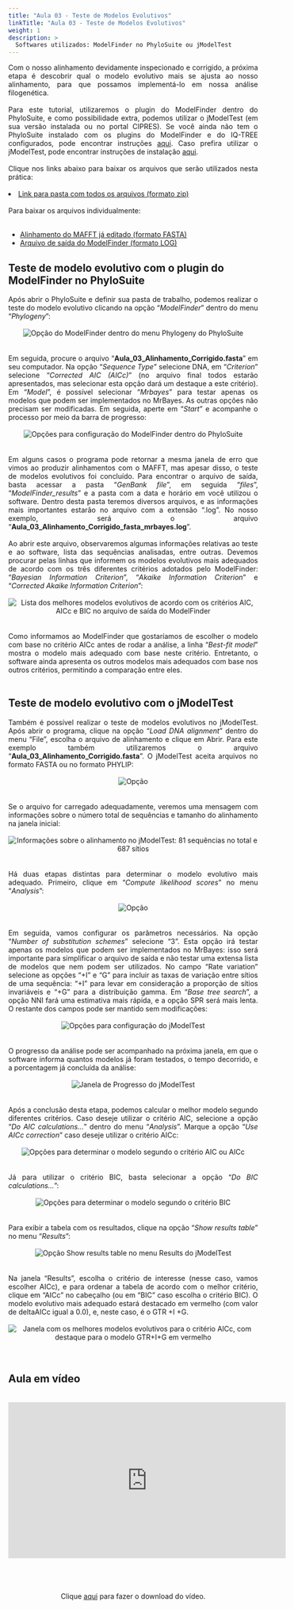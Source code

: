 ```yaml
---
title: "Aula 03 - Teste de Modelos Evolutivos"
linkTitle: "Aula 03 - Teste de Modelos Evolutivos"
weight: 1
description: >
  Softwares utilizados: ModelFinder no PhyloSuite ou jModelTest
---
```

<div align="justify">
Com o nosso alinhamento devidamente inspecionado e corrigido, a próxima etapa é descobrir qual o modelo evolutivo mais se ajusta ao nosso alinhamento, para que possamos implementá-lo em nossa análise filogenética. 
<br><br>
Para este tutorial, utilizaremos o plugin do ModelFinder dentro do PhyloSuite, e como possibilidade extra, podemos utilizar o jModelTest (em sua versão instalada ou no portal CIPRES). Se você ainda não tem o PhyloSuite instalado com os plugins do ModelFinder e do IQ-TREE configurados, pode encontrar instruções <a href="https://cursodefilogeniaufpr.netlify.app/docs/download/phylosuite">aqui</a>. Caso prefira utilizar o jModelTest, pode encontrar instruções de instalação <a href="https://cursodefilogeniaufpr.netlify.app/docs/download/jmodeltest">aqui</a>.
<br><br>
Clique nos links abaixo para baixar os arquivos que serão utilizados nesta prática:
<br><br>
<li><a href="https://github.com/desirrepetters/cursodefilogenia.ufpr/raw/master/userguide/content/pt-br/docs/praticas/example_files/aula_03/aula_03.zip">Link para pasta com todos os arquivos (formato zip)</a></li>
<br>
Para baixar os arquivos individualmente:
<br><br>
<ul>
<li><a href="https://github.com/desirrepetters/cursodefilogenia.ufpr/raw/master/userguide/content/pt-br/docs/praticas/example_files/aula_03/Aula_03_Alinhamento_Corrigido.fasta">Alinhamento do MAFFT já editado (formato FASTA)</a></li>
<li><a href="https://github.com/desirrepetters/cursodefilogenia.ufpr/raw/master/userguide/content/pt-br/docs/praticas/example_files/aula_03/Aula_03_Alinhamento_Corrigido_fasta_mrbayes.log">Arquivo de saída do ModelFinder (formato LOG)</a></li>
</ul>
</div>

## Teste de modelo evolutivo com o plugin do ModelFinder no PhyloSuite

<div align="justify">
Após abrir o PhyloSuite e definir sua pasta de trabalho, podemos realizar o teste do modelo evolutivo clicando na opção “<i>ModelFinder</i>” dentro do menu “<i>Phylogeny</i>”:
<br><br>
<center>
<img src="https://raw.githubusercontent.com/desirrepetters/cursodefilogenia.ufpr/master/userguide/content/pt-br/docs/praticas/img/aula_03/aula_03_1.png" alt="Opção do ModelFinder dentro do menu Phylogeny do PhyloSuite" align="center">
</center>
<br><br>
Em seguida, procure o arquivo “<b>Aula_03_Alinhamento_Corrigido.fasta</b>” em seu computador. Na opção “<i>Sequence Type</i>” selecione DNA, em “<i>Criterion</i>” selecione “<i>Corrected AIC (AICc)</i>” (no arquivo final todos estarão apresentados, mas selecionar esta opção dará um destaque a este critério). Em “<i>Model</i>”, é possível selecionar “<i>Mrbayes</i>” para testar apenas os modelos que podem ser implementados no MrBayes. As outras opções não precisam ser modificadas. Em seguida, aperte em “<i>Start</i>” e acompanhe o processo por meio da barra de progresso:
<br><br>
<center>
<img src="https://raw.githubusercontent.com/desirrepetters/cursodefilogenia.ufpr/master/userguide/content/pt-br/docs/praticas/img/aula_03/aula_03_2.png" alt="Opções para configuração do ModelFinder dentro do PhyloSuite" align="center">
</center>
<br><br>
Em alguns casos o programa pode retornar a mesma janela de erro que vimos ao produzir alinhamentos com o MAFFT, mas apesar disso, o teste de modelos evolutivos foi concluído. Para encontrar o arquivo de saída, basta acessar a pasta “<i>GenBank file</i>”, em seguida “<i>files</i>”, “<i>ModelFinder_results</i>” e a pasta com a data e horário em você utilizou o software. Dentro desta pasta teremos diversos arquivos, e as informações mais importantes estarão no arquivo com a extensão “.log”. No nosso exemplo, será o arquivo “<b>Aula_03_Alinhamento_Corrigido_fasta_mrbayes.log</b>”.
<br><br>
Ao abrir este arquivo, observaremos algumas informações relativas ao teste e ao software, lista das sequências analisadas, entre outras. Devemos procurar pelas linhas que informem os modelos evolutivos mais adequados de acordo com os três diferentes critérios adotados pelo ModelFinder: “<i>Bayesian Information Criterion</i>”, “<i>Akaike Information Criterion</i>” e “<i>Corrected Akaike Information Criterion</i>”:
<br><br>
<center>
<img src="https://raw.githubusercontent.com/desirrepetters/cursodefilogenia.ufpr/master/userguide/content/pt-br/docs/praticas/img/aula_03/aula_03_3.png" alt="Lista dos melhores modelos evolutivos de acordo com os critérios AIC, AICc e BIC no arquivo de saída do ModelFinder" align="center">
</center>
<br><br>
Como informamos ao ModelFinder que gostaríamos de escolher o modelo com base no critério AICc antes de rodar a análise, a linha “<i>Best-fit model</i>” mostra o modelo mais adequado com base neste critério. Entretanto, o software ainda apresenta os outros modelos mais adequados com base nos outros critérios, permitindo a comparação entre eles.
<br><br>
</div>

## Teste de modelo evolutivo com o jModelTest

<div align="justify">
Também é possível realizar o teste de modelos evolutivos no jModelTest. Após abrir o programa, clique na opção “<i>Load DNA alignment</i>” dentro do menu “File”, escolha o arquivo de alinhamento e clique em Abrir. Para este exemplo também utilizaremos o arquivo “<b>Aula_03_Alinhamento_Corrigido.fasta</b>”. O jModelTest aceita arquivos no formato FASTA ou no formato PHYLIP:
<br><br>
<center>
<img src="https://raw.githubusercontent.com/desirrepetters/cursodefilogenia.ufpr/master/userguide/content/pt-br/docs/praticas/img/aula_03/aula_03_4.png" alt="Opção "Load DNA alignment" no menu "File" do jModelTest" align="center">
</center>
<br><br>
Se o arquivo for carregado adequadamente, veremos uma mensagem com informações sobre o número total de sequências e tamanho do alinhamento na janela inicial:
<br><br>
<center>
<img src="https://raw.githubusercontent.com/desirrepetters/cursodefilogenia.ufpr/master/userguide/content/pt-br/docs/praticas/img/aula_03/aula_03_5.png" alt="Informações sobre o alinhamento no jModelTest: 81 sequências no total e 687 sítios" align="center">
</center>
<br><br>
Há duas etapas distintas para determinar o modelo evolutivo mais adequado. Primeiro, clique em “<i>Compute likelihood scores</i>” no menu “<i>Analysis</i>”:
<br><br>
<center>
<img src="https://raw.githubusercontent.com/desirrepetters/cursodefilogenia.ufpr/master/userguide/content/pt-br/docs/praticas/img/aula_03/aula_03_6.png" alt="Opção "Compute likelihood scores" no menu Analysis do jModelTest" align="center">
</center>
<br><br>
Em seguida, vamos configurar os parâmetros necessários. Na opção “<i>Number of substitution schemes</i>” selecione “3”. Esta opção irá testar apenas os modelos que podem ser implementados no MrBayes: isso será importante para simplificar o arquivo de saída e não testar uma extensa lista de modelos que nem podem ser utilizados. No campo “Rate variation” selecione as opções “+I” e “G” para incluir as taxas de variação entre sítios de uma sequência: “+I” para levar em consideração a proporção de sítios invariáveis e “+G” para a distribuição gamma. Em “<i>Base tree search</i>”, a opção NNI fará uma estimativa mais rápida, e a opção SPR será mais lenta. O restante dos campos pode ser mantido sem modificações:
<br><br>
<center>
<img src="https://raw.githubusercontent.com/desirrepetters/cursodefilogenia.ufpr/master/userguide/content/pt-br/docs/praticas/img/aula_03/aula_03_7.png" alt="Opções para configuração do jModelTest" align="center">
</center>
<br><br>
O progresso da análise pode ser acompanhado na próxima janela, em que o software informa quantos modelos já foram testados, o tempo decorrido, e a porcentagem já concluída da análise:
<br><br>
<center>
<img src="https://raw.githubusercontent.com/desirrepetters/cursodefilogenia.ufpr/master/userguide/content/pt-br/docs/praticas/img/aula_03/aula_03_8.png" alt="Janela de Progresso do jModelTest" align="center">
</center>
<br><br>
Após a conclusão desta etapa, podemos calcular o melhor modelo segundo diferentes critérios. Caso deseje utilizar o critério AIC, selecione a opção “<i>Do AIC calculations...</i>” dentro do menu “<i>Analysis</i>”. Marque a opção “<i>Use AICc correction</i>” caso deseje utilizar o critério AICc:
<br><br>
<center>
<img src="https://raw.githubusercontent.com/desirrepetters/cursodefilogenia.ufpr/master/userguide/content/pt-br/docs/praticas/img/aula_03/aula_03_9.png" alt="Opções para determinar o modelo segundo o critério AIC ou AICc" align="center">
</center>
<br><br>
Já para utilizar o critério BIC, basta selecionar a opção “<i>Do BIC calculations...</i>”:
<br><br>
<center>
<img src="https://raw.githubusercontent.com/desirrepetters/cursodefilogenia.ufpr/master/userguide/content/pt-br/docs/praticas/img/aula_03/aula_03_10.png" alt="Opções para determinar o modelo segundo o critério BIC" align="center">
</center>
<br><br>
Para exibir a tabela com os resultados, clique na opção “<i>Show results table</i>” no menu “<i>Results</i>”:
<br><br>
<center>
<img src="https://raw.githubusercontent.com/desirrepetters/cursodefilogenia.ufpr/master/userguide/content/pt-br/docs/praticas/img/aula_03/aula_03_11.png" alt="Opção Show results table no menu Results do jModelTest" align="center">
</center>
<br><br>
Na janela “Results”, escolha o critério de interesse (nesse caso, vamos escolher AICc), e para ordenar a tabela de acordo com o melhor critério, clique em “AICc” no cabeçalho (ou em “BIC” caso escolha o critério BIC). O modelo evolutivo mais adequado estará destacado em vermelho (com valor de deltaAICc igual a 0.0), e, neste caso, é o GTR +I +G.
<br><br>
<center>
<img src="https://raw.githubusercontent.com/desirrepetters/cursodefilogenia.ufpr/master/userguide/content/pt-br/docs/praticas/img/aula_03/aula_03_12.png" alt="Janela com os melhores modelos evolutivos para o critério AICc, com destaque para o modelo GTR+I+G em vermelho" align="center">
</center>
<br><br>
</div>

## Aula em vídeo

<br>
<div align="center">
<iframe width="560" height="315" src="https://www.youtube.com/embed/Az74lshErkE" frameborder="0" allow="accelerometer; autoplay; clipboard-write; encrypted-media; gyroscope; picture-in-picture" allowfullscreen></iframe> 
<br><br><br>
<br><br>
Clique <a href="https://photos.app.goo.gl/8KZEPZ4SfGgkcQrY9">aqui</a> para fazer o download do vídeo.
<br><br>
</div>
